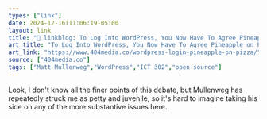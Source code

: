 ```yaml
---
types: ["link"]
date: 2024-12-16T11:06:19-05:00
layout: link
title: "🔗 linkblog: To Log Into WordPress, You Now Have To Agree Pineapple on Pizza Is Good'"
art_title: "To Log Into WordPress, You Now Have To Agree Pineapple on Pizza Is Good"
art_link: "https://www.404media.co/wordpress-login-pineapple-on-pizza/"
source: ["404media.co"]
tags: ["Matt Mullenweg","WordPress","ICT 302","open source"]
---
```

Look, I don't know all the finer points of this debate, but Mullenweg has repeatedly struck me as petty and juvenile, so it's hard to imagine taking his side on any of the more substantive issues here.
